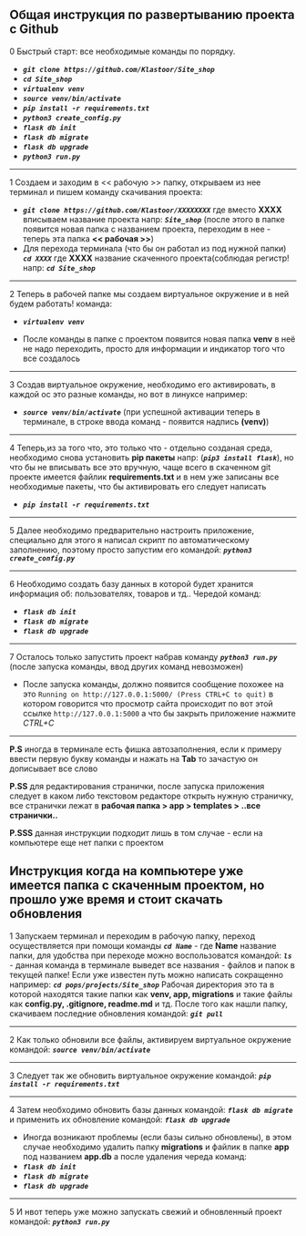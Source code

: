 ## Общая инструкция по развертыванию проекта с Github
0 Быстрый старт: все необходимые команды по порядку.

* ***`git clone https://github.com/Klastoor/Site_shop`***
* ***`cd Site_shop`***
* ***`virtualenv venv`***
* ***`source venv/bin/activate`***
* ***`pip install -r requirements.txt`***
* ***`python3 create_config.py`***
* ***` flask db init `***
* ***` flask db migrate `***
* ***` flask db upgrade `***
* ***` python3 run.py `***

* * *

1 Создаем и заходим в << рабочую >> папку, открываем из нее терминал и пишем команду скачивания проекта:  

* ***```git clone https://github.com/Klastoor/XXXXXXXX```*** где вместо **ХХХХ** вписываем название проекта напр: ***```Site_shop```***
  (после этого в папке появится новая папка с названием проекта, переходим в нее - теперь эта папка **<< рабочая >>**)
* Для перехода терминала (что бы он работал из под нужной папки)
    ***```cd XXXX```*** где **XXXX** название скаченного проекта(соблюдая регистр! напр: ***```cd Site_shop```***

* * *

2 Теперь в рабочей папке мы создаем виртуальное окружение и в ней будем работать! команда:

* ***```virtualenv venv```***

* После команды в папке с проектом появится новая папка **venv** в неё не надо переходить, просто для информации и индикатор того что все создалось

* * *

3 Создав виртуальное окружение, необходимо его активировать, в каждой ос это разные команды, но вот в линуксе например:

* ***```source venv/bin/activate```***
 (при успешной активации теперь в терминале, в строке ввода команд - появится надпись **(venv)**)

* * *

4 Теперь,из за того что, это только что - отдельно созданая среда, необходимо снова установить **pip пакеты** напр: (***```pip3 install flask```***),
но что бы не вписывать все это вручную, чаще всего в скаченном git проекте имеется файлик **requirements.txt** и в нем уже записаны все необходимые пакеты, что бы активировать его следует написать 

* ***```pip install -r requirements.txt```***

* * *

5 Далее необходимо предварительно настроить приложение, специально для этого я написал скрипт по автоматическому заполнению, поэтому просто запустим его командой: ***`python3 create_config.py`***

* * *

6 Необходимо создать базу данных в которой будет хранится информация об: пользователях, товаров и тд.. Чередой команд:

* ***` flask db init `***
* ***` flask db migrate `***
* ***` flask db upgrade `***

* * *

7 Осталось только запустить проект набрав команду ***```python3 run.py```*** (после запуска команды, ввод других команд невозможен)

* После запуска команды, должно появится сообщение похожее на это `Running on http://127.0.0.1:5000/ (Press CTRL+C to quit)` в котором говорится что просмотр сайта происходит по вот этой ссылке `http://127.0.0.1:5000` а что бы закрыть приложение нажмите *CTRL+C*

* * *

**P.S** иногда в терминале есть фишка автозаполнения, если к примеру ввести первую букву команды и нажать на **Tab** то зачастую он дописывает все слово

**P.SS** для редактирования странички, после запуска приложения следует в каком либо текстовом редакторе открыть нужную страничку, все странички лежат в **рабочая папка > app > templates > ..все странички..**

**P.SSS** данная инструкции подходит лишь в том случае - если на компьютере еще нет папки с проектом

## Инструкция когда на компьютере уже имеется папка с скаченным проектом, но прошло уже время и стоит скачать обновления
1 Запускаем терминал и переходим в рабочую папку, переход осуществляется при помощи команды ***`cd Name`*** - где **Name** название папки, для удобства при переходе можно воспользоватся командой: ***`ls`*** - данная команда в терминале выведет все названия - файлов и папок в текущей папке! Если уже известен путь можно написать сокращенно например: ***` cd pops/projects/Site_shop `*** Рабочая директория это та в которой находятся такие папки как **venv, app, migrations** и такие файлы как **config.py, .gitignore, readme.md** и тд. После того как нашли папку, скачиваем последние обновления командой: ***`git pull`***

* * *

2 Как только обновили все файлы, активируем виртуальное окружение командой: ***`source venv/bin/activate`***

* * *

3 Следует так же обновить виртуальное окружение командой: ***`pip install -r requirements.txt`***


* * *

4 Затем необходимо обновить базы данных командой: ***` flask db migrate `*** и применить их обновление командой: ***` flask db upgrade `***

* Иногда возникают проблемы (если базы сильно обновлены), в этом случае необходимо удалить папку **migrations** и файлик в папке **app** под названием **app.db** а после удаления череда команд:
* ***` flask db init `***
* ***` flask db migrate `***
* ***` flask db upgrade `***

* * *

5 И нвот теперь уже можно запускать свежий и обновленный проект командой: ***`python3 run.py`***
